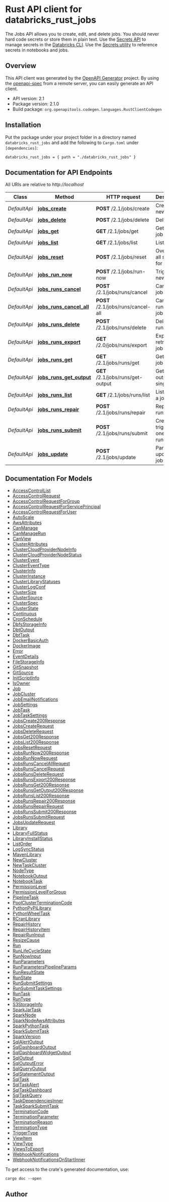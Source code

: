 # Rust API client for databricks_rust_jobs

The Jobs API allows you to create, edit, and delete jobs.
You should never hard code secrets or store them in plain text. Use the [Secrets API](https://docs.databricks.com/dev-tools/api/latest/secrets.html) to manage secrets in the [Databricks CLI](https://docs.databricks.com/dev-tools/cli/index.html). Use the [Secrets utility](https://docs.databricks.com/dev-tools/databricks-utils.html#dbutils-secrets) to reference secrets in notebooks and jobs.


## Overview

This API client was generated by the [OpenAPI Generator](https://openapi-generator.tech) project.  By using the [openapi-spec](https://openapis.org) from a remote server, you can easily generate an API client.

- API version: 2.1
- Package version: 2.1.0
- Build package: `org.openapitools.codegen.languages.RustClientCodegen`

## Installation

Put the package under your project folder in a directory named `databricks_rust_jobs` and add the following to `Cargo.toml` under `[dependencies]`:

```
databricks_rust_jobs = { path = "./databricks_rust_jobs" }
```

## Documentation for API Endpoints

All URIs are relative to *http://localhost*

Class | Method | HTTP request | Description
------------ | ------------- | ------------- | -------------
*DefaultApi* | [**jobs_create**](docs/DefaultApi.md#jobs_create) | **POST** /2.1/jobs/create | Create a new job
*DefaultApi* | [**jobs_delete**](docs/DefaultApi.md#jobs_delete) | **POST** /2.1/jobs/delete | Delete a job
*DefaultApi* | [**jobs_get**](docs/DefaultApi.md#jobs_get) | **GET** /2.1/jobs/get | Get a single job
*DefaultApi* | [**jobs_list**](docs/DefaultApi.md#jobs_list) | **GET** /2.1/jobs/list | List all jobs
*DefaultApi* | [**jobs_reset**](docs/DefaultApi.md#jobs_reset) | **POST** /2.1/jobs/reset | Overwrites all settings for a job
*DefaultApi* | [**jobs_run_now**](docs/DefaultApi.md#jobs_run_now) | **POST** /2.1/jobs/run-now | Trigger a new job run
*DefaultApi* | [**jobs_runs_cancel**](docs/DefaultApi.md#jobs_runs_cancel) | **POST** /2.1/jobs/runs/cancel | Cancel a job run
*DefaultApi* | [**jobs_runs_cancel_all**](docs/DefaultApi.md#jobs_runs_cancel_all) | **POST** /2.1/jobs/runs/cancel-all | Cancel all runs of a job
*DefaultApi* | [**jobs_runs_delete**](docs/DefaultApi.md#jobs_runs_delete) | **POST** /2.1/jobs/runs/delete | Delete a job run
*DefaultApi* | [**jobs_runs_export**](docs/DefaultApi.md#jobs_runs_export) | **GET** /2.0/jobs/runs/export | Export and retrieve a job run
*DefaultApi* | [**jobs_runs_get**](docs/DefaultApi.md#jobs_runs_get) | **GET** /2.1/jobs/runs/get | Get a single job run
*DefaultApi* | [**jobs_runs_get_output**](docs/DefaultApi.md#jobs_runs_get_output) | **GET** /2.1/jobs/runs/get-output | Get the output for a single run
*DefaultApi* | [**jobs_runs_list**](docs/DefaultApi.md#jobs_runs_list) | **GET** /2.1/jobs/runs/list | List runs for a job
*DefaultApi* | [**jobs_runs_repair**](docs/DefaultApi.md#jobs_runs_repair) | **POST** /2.1/jobs/runs/repair | Repair a job run
*DefaultApi* | [**jobs_runs_submit**](docs/DefaultApi.md#jobs_runs_submit) | **POST** /2.1/jobs/runs/submit | Create and trigger a one-time run
*DefaultApi* | [**jobs_update**](docs/DefaultApi.md#jobs_update) | **POST** /2.1/jobs/update | Partially updates a job


## Documentation For Models

 - [AccessControlList](docs/AccessControlList.md)
 - [AccessControlRequest](docs/AccessControlRequest.md)
 - [AccessControlRequestForGroup](docs/AccessControlRequestForGroup.md)
 - [AccessControlRequestForServicePrincipal](docs/AccessControlRequestForServicePrincipal.md)
 - [AccessControlRequestForUser](docs/AccessControlRequestForUser.md)
 - [AutoScale](docs/AutoScale.md)
 - [AwsAttributes](docs/AwsAttributes.md)
 - [CanManage](docs/CanManage.md)
 - [CanManageRun](docs/CanManageRun.md)
 - [CanView](docs/CanView.md)
 - [ClusterAttributes](docs/ClusterAttributes.md)
 - [ClusterCloudProviderNodeInfo](docs/ClusterCloudProviderNodeInfo.md)
 - [ClusterCloudProviderNodeStatus](docs/ClusterCloudProviderNodeStatus.md)
 - [ClusterEvent](docs/ClusterEvent.md)
 - [ClusterEventType](docs/ClusterEventType.md)
 - [ClusterInfo](docs/ClusterInfo.md)
 - [ClusterInstance](docs/ClusterInstance.md)
 - [ClusterLibraryStatuses](docs/ClusterLibraryStatuses.md)
 - [ClusterLogConf](docs/ClusterLogConf.md)
 - [ClusterSize](docs/ClusterSize.md)
 - [ClusterSource](docs/ClusterSource.md)
 - [ClusterSpec](docs/ClusterSpec.md)
 - [ClusterState](docs/ClusterState.md)
 - [Continuous](docs/Continuous.md)
 - [CronSchedule](docs/CronSchedule.md)
 - [DbfsStorageInfo](docs/DbfsStorageInfo.md)
 - [DbtOutput](docs/DbtOutput.md)
 - [DbtTask](docs/DbtTask.md)
 - [DockerBasicAuth](docs/DockerBasicAuth.md)
 - [DockerImage](docs/DockerImage.md)
 - [Error](docs/Error.md)
 - [EventDetails](docs/EventDetails.md)
 - [FileStorageInfo](docs/FileStorageInfo.md)
 - [GitSnapshot](docs/GitSnapshot.md)
 - [GitSource](docs/GitSource.md)
 - [InitScriptInfo](docs/InitScriptInfo.md)
 - [IsOwner](docs/IsOwner.md)
 - [Job](docs/Job.md)
 - [JobCluster](docs/JobCluster.md)
 - [JobEmailNotifications](docs/JobEmailNotifications.md)
 - [JobSettings](docs/JobSettings.md)
 - [JobTask](docs/JobTask.md)
 - [JobTaskSettings](docs/JobTaskSettings.md)
 - [JobsCreate200Response](docs/JobsCreate200Response.md)
 - [JobsCreateRequest](docs/JobsCreateRequest.md)
 - [JobsDeleteRequest](docs/JobsDeleteRequest.md)
 - [JobsGet200Response](docs/JobsGet200Response.md)
 - [JobsList200Response](docs/JobsList200Response.md)
 - [JobsResetRequest](docs/JobsResetRequest.md)
 - [JobsRunNow200Response](docs/JobsRunNow200Response.md)
 - [JobsRunNowRequest](docs/JobsRunNowRequest.md)
 - [JobsRunsCancelAllRequest](docs/JobsRunsCancelAllRequest.md)
 - [JobsRunsCancelRequest](docs/JobsRunsCancelRequest.md)
 - [JobsRunsDeleteRequest](docs/JobsRunsDeleteRequest.md)
 - [JobsRunsExport200Response](docs/JobsRunsExport200Response.md)
 - [JobsRunsGet200Response](docs/JobsRunsGet200Response.md)
 - [JobsRunsGetOutput200Response](docs/JobsRunsGetOutput200Response.md)
 - [JobsRunsList200Response](docs/JobsRunsList200Response.md)
 - [JobsRunsRepair200Response](docs/JobsRunsRepair200Response.md)
 - [JobsRunsRepairRequest](docs/JobsRunsRepairRequest.md)
 - [JobsRunsSubmit200Response](docs/JobsRunsSubmit200Response.md)
 - [JobsRunsSubmitRequest](docs/JobsRunsSubmitRequest.md)
 - [JobsUpdateRequest](docs/JobsUpdateRequest.md)
 - [Library](docs/Library.md)
 - [LibraryFullStatus](docs/LibraryFullStatus.md)
 - [LibraryInstallStatus](docs/LibraryInstallStatus.md)
 - [ListOrder](docs/ListOrder.md)
 - [LogSyncStatus](docs/LogSyncStatus.md)
 - [MavenLibrary](docs/MavenLibrary.md)
 - [NewCluster](docs/NewCluster.md)
 - [NewTaskCluster](docs/NewTaskCluster.md)
 - [NodeType](docs/NodeType.md)
 - [NotebookOutput](docs/NotebookOutput.md)
 - [NotebookTask](docs/NotebookTask.md)
 - [PermissionLevel](docs/PermissionLevel.md)
 - [PermissionLevelForGroup](docs/PermissionLevelForGroup.md)
 - [PipelineTask](docs/PipelineTask.md)
 - [PoolClusterTerminationCode](docs/PoolClusterTerminationCode.md)
 - [PythonPyPiLibrary](docs/PythonPyPiLibrary.md)
 - [PythonWheelTask](docs/PythonWheelTask.md)
 - [RCranLibrary](docs/RCranLibrary.md)
 - [RepairHistory](docs/RepairHistory.md)
 - [RepairHistoryItem](docs/RepairHistoryItem.md)
 - [RepairRunInput](docs/RepairRunInput.md)
 - [ResizeCause](docs/ResizeCause.md)
 - [Run](docs/Run.md)
 - [RunLifeCycleState](docs/RunLifeCycleState.md)
 - [RunNowInput](docs/RunNowInput.md)
 - [RunParameters](docs/RunParameters.md)
 - [RunParametersPipelineParams](docs/RunParametersPipelineParams.md)
 - [RunResultState](docs/RunResultState.md)
 - [RunState](docs/RunState.md)
 - [RunSubmitSettings](docs/RunSubmitSettings.md)
 - [RunSubmitTaskSettings](docs/RunSubmitTaskSettings.md)
 - [RunTask](docs/RunTask.md)
 - [RunType](docs/RunType.md)
 - [S3StorageInfo](docs/S3StorageInfo.md)
 - [SparkJarTask](docs/SparkJarTask.md)
 - [SparkNode](docs/SparkNode.md)
 - [SparkNodeAwsAttributes](docs/SparkNodeAwsAttributes.md)
 - [SparkPythonTask](docs/SparkPythonTask.md)
 - [SparkSubmitTask](docs/SparkSubmitTask.md)
 - [SparkVersion](docs/SparkVersion.md)
 - [SqlAlertOutput](docs/SqlAlertOutput.md)
 - [SqlDashboardOutput](docs/SqlDashboardOutput.md)
 - [SqlDashboardWidgetOutput](docs/SqlDashboardWidgetOutput.md)
 - [SqlOutput](docs/SqlOutput.md)
 - [SqlOutputError](docs/SqlOutputError.md)
 - [SqlQueryOutput](docs/SqlQueryOutput.md)
 - [SqlStatementOutput](docs/SqlStatementOutput.md)
 - [SqlTask](docs/SqlTask.md)
 - [SqlTaskAlert](docs/SqlTaskAlert.md)
 - [SqlTaskDashboard](docs/SqlTaskDashboard.md)
 - [SqlTaskQuery](docs/SqlTaskQuery.md)
 - [TaskDependenciesInner](docs/TaskDependenciesInner.md)
 - [TaskSparkSubmitTask](docs/TaskSparkSubmitTask.md)
 - [TerminationCode](docs/TerminationCode.md)
 - [TerminationParameter](docs/TerminationParameter.md)
 - [TerminationReason](docs/TerminationReason.md)
 - [TerminationType](docs/TerminationType.md)
 - [TriggerType](docs/TriggerType.md)
 - [ViewItem](docs/ViewItem.md)
 - [ViewType](docs/ViewType.md)
 - [ViewsToExport](docs/ViewsToExport.md)
 - [WebhookNotifications](docs/WebhookNotifications.md)
 - [WebhookNotificationsOnStartInner](docs/WebhookNotificationsOnStartInner.md)


To get access to the crate's generated documentation, use:

```
cargo doc --open
```

## Author



